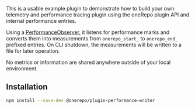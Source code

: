 This is a usable example plugin to demonstrate how to build your own telemetry and performance tracing plugin using the oneRepo plugin API and internal performance entries.

Using a [PerformanceObserver](https://nodejs.org/docs/latest-v22.x/api/perf_hooks.html#class-performanceobserver), it listens for performance marks and converts them into measurements from `onerepo_start_` to `onerepo_end_` prefixed entries. On CLI shutdown, the measurements will be written to a file for later operation.

No metrics or information are shared anywhere outside of your local environment.

## Installation

```sh
npm install --save-dev @onerepo/plugin-performance-writer
```

<!-- start-install-typedoc -->
<!-- end-install-typedoc -->
